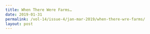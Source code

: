 ```yaml
---
title: When There Were Farms…
date: 2019-01-31
permalink: /vol-14/issue-4/jan-mar-2019/when-there-wre-farms/
layout: post
---
```

